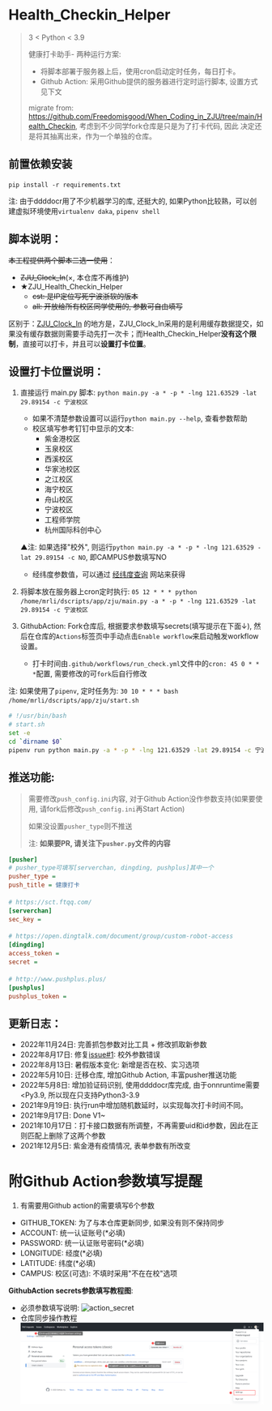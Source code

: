 # Health_Checkin_Helper
> 3 < Python < 3.9
> 
> 健康打卡助手- 两种运行方案: 
> - 将脚本部署于服务器上后，使用cron启动定时任务，每日打卡。
> - Github Action: 采用Github提供的服务器进行定时运行脚本, 设置方式见下文
> 
> migrate from: https://github.com/Freedomisgood/When_Coding_in_ZJU/tree/main/Health_Checkin, 考虑到不少同学fork仓库是只是为了打卡代码, 因此
> 决定还是将其抽离出来，作为一个单独的仓库。

## 前置依赖安装

`pip install -r requirements.txt`

注: 由于ddddocr用了不少机器学习的库, 还挺大的, 如果Python比较熟，可以创建虚拟环境使用`virtualenv daka`, `pipenv shell`
## 脚本说明：

~~本工程提供两个脚本二选一使用~~：

- ~~ZJU_Clock_In~~(×, 本仓库不再维护)
- ★ZJU_Health_Checkin_Helper
  - ~~cst: 是IP定位写死宁波浙软的版本~~
  - ~~all: 开放给所有校区同学使用的, 参数可自由填写~~

区别于：[ZJU_Clock_In](https://github.com/lgaheilongzi/ZJU-Clock-In) 的地方是，ZJU_Clock_In采用的是利用缓存数据提交，如果没有缓存数据则需要手动先打一次卡；而Health_Checkin_Helper**没有这个限制**，直接可以打卡，并且可以**设置打卡位置**。

## 设置打卡位置说明：

1. 直接运行 main.py 脚本: `python main.py -a * -p * -lng 121.63529 -lat 29.89154 -c 宁波校区`
   - 如果不清楚参数设置可以运行`python main.py --help`, 查看参数帮助
   - 校区填写参考钉钉中显示的文本:
     - 紫金港校区
     - 玉泉校区
     - 西溪校区
     - 华家池校区
     - 之江校区
     - 海宁校区
     - 舟山校区
     - 宁波校区
     - 工程师学院
     - 杭州国际科创中心
   
   ▲注: 如果选择"校外", 则运行`python main.py -a * -p * -lng 121.63529 -lat 29.89154 -c NO`, 即CAMPUS参数填写NO
   - 经纬度参数值，可以通过 [经纬度查询](https://map.bmcx.com/) 网站来获得
2. 将脚本放在服务器上cron定时执行: `05 12 * * * python /home/mrli/dscripts/app/zju/main.py -a * -p * -lng 121.63529 -lat 29.89154 -c 宁波校区`
3. GithubAction: Fork仓库后, 根据要求参数填写secrets(填写提示在下面↓), 然后在仓库的`Actions`标签页中手动点击`Enable workflow`来启动触发workflow设置。
   - 打卡时间由`.github/workflows/run_check.yml`文件中的`cron: 45 0 * * *`配置, 需要修改的可`fork`后自行修改

注: 如果使用了`pipenv`, 定时任务为: `30 10 * * * bash /home/mrli/dscripts/app/zju/start.sh` 
```bash
# !/usr/bin/bash
# start.sh
set -e
cd `dirname $0`
pipenv run python main.py -a * -p * -lng 121.63529 -lat 29.89154 -c 宁波校区
```

## 推送功能:
> 需要修改`push_config.ini`内容, 对于Github Action没作参数支持(如果要使用, 请fork后修改`push_config.ini`再Start Action)
>
> 如果没设置`pusher_type`则不推送
> 
> 注: **如果要PR, 请关注下`pusher.py`文件的内容**

```ini
[pusher]
# pusher_type可填写[serverchan, dingding, pushplus]其中一个
pusher_type =
push_title = 健康打卡

# https://sct.ftqq.com/
[serverchan]
sec_key =

# https://open.dingtalk.com/document/group/custom-robot-access
[dingding]
access_token =
secret =

# http://www.pushplus.plus/
[pushplus]
pushplus_token = 
```


## 更新日志：
- 2022年11月24日: 完善抓包参数对比工具 + 修改抓取新参数
- 2022年8月17日: 修复[issue#1](https://github.com/Freedomisgood/Zju_health_checkin_helper/issues/1): 校外参数错误
- 2022年8月13日: 暑假版本变化: 新增是否在校、实习选项
- 2022年5月10日: 迁移仓库, 增加Github Action, 丰富pusher推送功能
- 2022年5月8日: 增加验证码识别, 使用ddddocr库完成, 由于onnruntime需要<Py3.9, 所以现在只支持Python3-3.9
- 2021年9月19日: 执行run中增加随机数延时，以实现每次打卡时间不同。
- 2021年9月17日: Done V1~
- 2021年10月17日：打卡接口数据有所调整，不再需要uid和id参数，因此在正则匹配上删除了这两个参数
- 2021年12月5日: 紫金港有疫情情况, 表单参数有所改变

# 附Github Action参数填写提醒
1. 有需要用Github action的需要填写6个参数
- GITHUB_TOKEN: 为了与本仓库更新同步, 如果没有则不保持同步
- ACCOUNT: 统一认证账号(*必填)
- PASSWORD: 统一认证账号密码(*必填)
- LONGITUDE: 经度(*必填)
- LATITUDE: 纬度(*必填)
- CAMPUS: 校区(可选): 不填时采用"不在在校"选项

**GithubAction secrets参数填写教程图**:

- 必须参数填写说明: 
![action_secret](./assets/action_secret.jpg)
- 仓库同步操作教程
![sync_update](assets/sync_update.png)